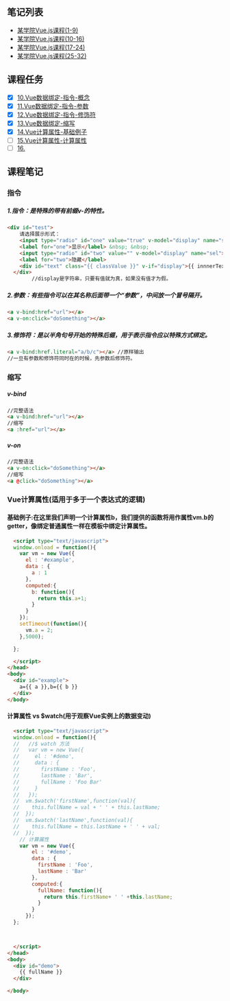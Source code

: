 ## 笔记列表
* [某学院Vue.js课程(1-9)](https://github.com/honglyan/demo/blob/master/Vue.js/vuejs1.0-advance-doc-1.md)  
* [某学院Vue.js课程(10-16)](https://github.com/honglyan/demo/blob/master/Vue.js/vuejs1.0-advance-doc-2.md)  
* [某学院Vue.js课程(17-24)](https://github.com/honglyan/demo/blob/master/Vue.js/vuejs1.0-advance-doc-3.md)
* [某学院Vue.js课程(25-32)](https://github.com/honglyan/demo/blob/master/Vue.js/vuejs1.0-advance-doc-4.md)


## 课程任务
- [x] [10.Vue数据绑定-指令-概念](https://github.com/honglyan/demo/blob/master/Vue.js/vuejs1.0-advance-doc-2.md#指令)
- [x] [11.Vue数据绑定-指令-参数](https://github.com/honglyan/demo/blob/master/Vue.js/vuejs1.0-advance-doc-2.md#指令)
- [x] [12.Vue数据绑定-指令-修饰符](https://github.com/honglyan/demo/blob/master/Vue.js/vuejs1.0-advance-doc-2.md#指令)
- [x] [13.Vue数据绑定-缩写](https://github.com/honglyan/demo/blob/master/Vue.js/vuejs1.0-advance-doc-2.md#缩写)
- [x] [14.Vue计算属性-基础例子]()
- [ ] [15.Vue计算属性-计算属性]()
- [ ] [16. ](https://github.com/honglyan/demo/blob/master/Vue.js/vuejs1.0-advance-doc-2.md#缩写)

## 课程笔记  
### 指令
##### 1.指令：是特殊的带有前缀v-的特性。
```html
<div id="test">
    请选择展示形式：
    <input type="radio" id="one" value="true" v-model="display" name="sel">
    <label for="one">显示</label> &nbsp; &nbsp;
    <input type="radio" id="two" value="" v-model="display" name="sel">
    <label for="two">隐藏</label>
    <div id="text" class="{{ classValue }}" v-if="display">{{ innnerText }}</div>
  </div>
        //display是字符串，只要有值就为真，如果没有值才为假。
```
##### 2.参数：有些指令可以在其名称后面带一个“参数”，中间放一个冒号隔开。 
```html
<a v-bind:href="url"></a>
<a v-on:click="doSomething"></a>
```
##### 3.修饰符：是以半角句号开始的特殊后缀，用于表示指令应以特殊方式绑定。
```html
<a v-bind:href.literal="a/b/c"></a> //原样输出
//一旦有参数和修饰符同时在的时候，先参数后修饰符。
```
### 缩写
##### v-bind
```html
//完整语法
<a v-bind:href="url"></a>
//缩写
<a :href="url"></a>
```
##### v-on  
```html
//完整语法
<a v-on:click="doSomething"></a>
//缩写
<a @click="doSomething"></a>
```

### Vue计算属性(适用于多于一个表达式的逻辑)
#### 基础例子:在这里我们声明一个计算属性b，我们提供的函数将用作属性vm.b的getter，像绑定普通属性一样在模板中绑定计算属性。
```html
  <script type="text/javascript">
  window.onload = function(){
    var vm = new Vue({
      el : '#example',
      data : {
        a : 1
      },
      computed:{
        b: function(){
          return this.a+1;
        }
      }
    });
    setTimeout(function(){
      vm.a = 2;
    },5000);

  };

  </script>
</head>
<body>
  <div id="example">
    a={{ a }},b={{ b }}
  </div>
</body>
```
#### 计算属性 vs $watch(用于观察Vue实例上的数据变动)
```html
  <script type="text/javascript">
  window.onload = function(){
  //   //$ watch 方法
  //   var vm = new Vue({
  //     el : '#demo',
  //     data : {
  //       firstName : 'Foo',
  //       lastName : 'Bar',
  //       fullName : 'Foo Bar'
  //     }
  //   });
  //  vm.$watch('firstName',function(val){
  //    this.fullName = val + ' ' + this.lastName;
  //  });
  //  vm.$watch('lastName',function(val){
  //    this.fullName = this.lastName + ' ' + val;
  //  });
    // 计算属性
    var vm = new Vue({
        el : '#demo',
        data : {
          firstName : 'Foo',
          lastName : 'Bar'
        },
        computed:{
          fullName: function(){
            return this.firstName+ ' ' +this.lastName;
          }
        }
      });
  };



  </script>
</head>
<body>
  <div id="demo">
    {{ fullName }}
  </div>

</body>
```


